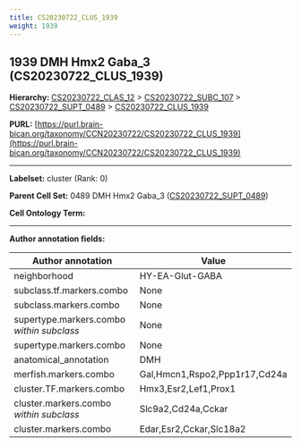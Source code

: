 ```yaml
---
title: CS20230722_CLUS_1939
weight: 1939
---
```

## 1939 DMH Hmx2 Gaba_3 (CS20230722_CLUS_1939)
<b>Hierarchy: </b>
[CS20230722_CLAS_12](../CS20230722_CLAS_12) >
[CS20230722_SUBC_107](../CS20230722_SUBC_107) >
[CS20230722_SUPT_0489](../CS20230722_SUPT_0489) >
[CS20230722_CLUS_1939](../CS20230722_CLUS_1939)

**PURL:** [https://purl.brain-bican.org/taxonomy/CCN20230722/CS20230722_CLUS_1939](https://purl.brain-bican.org/taxonomy/CCN20230722/CS20230722_CLUS_1939)

---


**Labelset:** cluster (Rank: 0)

**Parent Cell Set:** 0489 DMH Hmx2 Gaba_3 ([CS20230722_SUPT_0489](../CS20230722_SUPT_0489))



**Cell Ontology Term:** 

[MARKER GENES.]: #


---

[TRANSFERRED ANNOTATIONS.]: #


[AUTHOR ANNOTATION FIELDS.]: #


**Author annotation fields:**

| Author annotation | Value |
|-------------------|-------|
|neighborhood|HY-EA-Glut-GABA|
|subclass.tf.markers.combo|None|
|subclass.markers.combo|None|
|supertype.markers.combo _within subclass_|None|
|supertype.markers.combo|None|
|anatomical_annotation|DMH|
|merfish.markers.combo|Gal,Hmcn1,Rspo2,Ppp1r17,Cd24a|
|cluster.TF.markers.combo|Hmx3,Esr2,Lef1,Prox1|
|cluster.markers.combo _within subclass_|Slc9a2,Cd24a,Cckar|
|cluster.markers.combo|Edar,Esr2,Cckar,Slc18a2|
